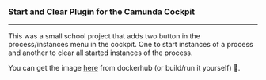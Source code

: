 ### Start and Clear Plugin for the Camunda Cockpit
---

This was a small school project that adds two button in the process/instances menu in the cockpit.
One to start instances of a process and another to clear all started instances of the process.

You can get the image [here](https://hub.docker.com/r/mavbch/camunda254) from dockerhub (or build/run it yourself) :rocket:.

